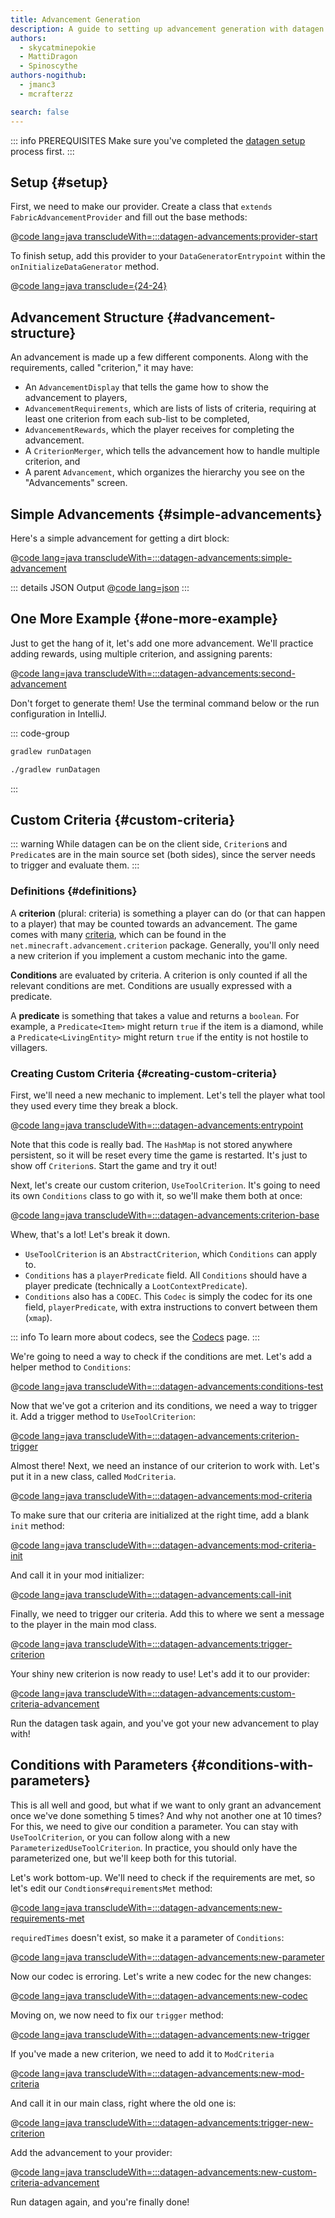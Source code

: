 ```yaml
---
title: Advancement Generation
description: A guide to setting up advancement generation with datagen.
authors:
  - skycatminepokie
  - MattiDragon
  - Spinoscythe
authors-nogithub:
  - jmanc3
  - mcrafterzz

search: false
---
```


::: info PREREQUISITES
Make sure you've completed the [datagen setup](./setup) process first.
:::

## Setup {#setup}

First, we need to make our provider. Create a class that `extends FabricAdvancementProvider` and fill out the base methods:

@[code lang=java transcludeWith=:::datagen-advancements:provider-start](@/reference/1.21/src/client/java/com/example/docs/datagen/FabricDocsReferenceAdvancementProvider.java)

To finish setup, add this provider to your `DataGeneratorEntrypoint` within the `onInitializeDataGenerator` method.

@[code lang=java transclude={24-24}](@/reference/1.21/src/client/java/com/example/docs/datagen/FabricDocsReferenceDataGenerator.java)

## Advancement Structure {#advancement-structure}

An advancement is made up a few different components. Along with the requirements, called "criterion," it may have:

- An `AdvancementDisplay` that tells the game how to show the advancement to players,
- `AdvancementRequirements`, which are lists of lists of criteria, requiring at least one criterion from each sub-list to be completed,
- `AdvancementRewards`, which the player receives for completing the advancement.
- A `CriterionMerger`, which tells the advancement how to handle multiple criterion, and
- A parent `Advancement`, which organizes the hierarchy you see on the "Advancements" screen.

## Simple Advancements {#simple-advancements}

Here's a simple advancement for getting a dirt block:

@[code lang=java transcludeWith=:::datagen-advancements:simple-advancement](@/reference/1.21/src/client/java/com/example/docs/datagen/FabricDocsReferenceAdvancementProvider.java)

::: details JSON Output
@[code lang=json](@/reference/1.21/src/main/generated/data/fabric-docs-reference/advancement/fabric-docs-reference/get_dirt.json)
:::

## One More Example {#one-more-example}

Just to get the hang of it, let's add one more advancement. We'll practice adding rewards, using multiple criterion, and assigning parents:

@[code lang=java transcludeWith=:::datagen-advancements:second-advancement](@/reference/1.21/src/client/java/com/example/docs/datagen/FabricDocsReferenceAdvancementProvider.java)

Don't forget to generate them! Use the terminal command below or the run configuration in IntelliJ.

::: code-group

```sh [Windows]
gradlew runDatagen
```

```sh [Linux]
./gradlew runDatagen
```

:::

## Custom Criteria {#custom-criteria}

::: warning
While datagen can be on the client side, `Criterion`s and `Predicate`s are in the main source set (both sides), since the server needs to trigger and evaluate them.
:::

### Definitions {#definitions}

A **criterion** (plural: criteria) is something a player can do (or that can happen to a player) that may be counted towards an advancement. The game comes with many [criteria](https://minecraft.wiki/w/Advancement_definition#List_of_triggers), which can be found in the `net.minecraft.advancement.criterion` package. Generally, you'll only need a new criterion if you implement a custom mechanic into the game.

**Conditions** are evaluated by criteria. A criterion is only counted if all the relevant conditions are met. Conditions are usually expressed with a predicate.

A **predicate** is something that takes a value and returns a `boolean`. For example, a `Predicate<Item>` might return `true` if the item is a diamond, while a `Predicate<LivingEntity>` might return `true` if the entity is not hostile to villagers.

### Creating Custom Criteria {#creating-custom-criteria}

First, we'll need a new mechanic to implement. Let's tell the player what tool they used every time they break a block.

@[code lang=java transcludeWith=:::datagen-advancements:entrypoint](@/reference/1.21/src/main/java/com/example/docs/advancement/FabricDocsReferenceDatagenAdvancement.java)

Note that this code is really bad. The `HashMap` is not stored anywhere persistent, so it will be reset every time the game is restarted. It's just to show off `Criterion`s. Start the game and try it out!

Next, let's create our custom criterion, `UseToolCriterion`. It's going to need its own `Conditions` class to go with it, so we'll make them both at once:

@[code lang=java transcludeWith=:::datagen-advancements:criterion-base](@/reference/1.21/src/main/java/com/example/docs/advancement/UseToolCriterion.java)

Whew, that's a lot! Let's break it down.

- `UseToolCriterion` is an `AbstractCriterion`, which `Conditions` can apply to.
- `Conditions` has a `playerPredicate` field. All `Conditions` should have a player predicate (technically a `LootContextPredicate`).
- `Conditions` also has a `CODEC`. This `Codec` is simply the codec for its one field, `playerPredicate`, with extra instructions to convert between them (`xmap`).

::: info
To learn more about codecs, see the [Codecs](../codecs) page.
:::

We're going to need a way to check if the conditions are met. Let's add a helper method to `Conditions`:

@[code lang=java transcludeWith=:::datagen-advancements:conditions-test](@/reference/1.21/src/main/java/com/example/docs/advancement/UseToolCriterion.java)

Now that we've got a criterion and its conditions, we need a way to trigger it. Add a trigger method to `UseToolCriterion`:

@[code lang=java transcludeWith=:::datagen-advancements:criterion-trigger](@/reference/1.21/src/main/java/com/example/docs/advancement/UseToolCriterion.java)

Almost there! Next, we need an instance of our criterion to work with. Let's put it in a new class, called `ModCriteria`.

@[code lang=java transcludeWith=:::datagen-advancements:mod-criteria](@/reference/1.21/src/main/java/com/example/docs/advancement/ModCriteria.java)

To make sure that our criteria are initialized at the right time, add a blank `init` method:

@[code lang=java transcludeWith=:::datagen-advancements:mod-criteria-init](@/reference/1.21/src/main/java/com/example/docs/advancement/ModCriteria.java)

And call it in your mod initializer:

@[code lang=java transcludeWith=:::datagen-advancements:call-init](@/reference/1.21/src/main/java/com/example/docs/advancement/FabricDocsReferenceDatagenAdvancement.java)

Finally, we need to trigger our criteria. Add this to where we sent a message to the player in the main mod class.

@[code lang=java transcludeWith=:::datagen-advancements:trigger-criterion](@/reference/1.21/src/main/java/com/example/docs/advancement/FabricDocsReferenceDatagenAdvancement.java)

Your shiny new criterion is now ready to use! Let's add it to our provider:

@[code lang=java transcludeWith=:::datagen-advancements:custom-criteria-advancement](@/reference/1.21/src/client/java/com/example/docs/datagen/FabricDocsReferenceAdvancementProvider.java)

Run the datagen task again, and you've got your new advancement to play with!

## Conditions with Parameters {#conditions-with-parameters}

This is all well and good, but what if we want to only grant an advancement once we've done something 5 times? And why not another one at 10 times? For this, we need to give our condition a parameter. You can stay with `UseToolCriterion`, or you can follow along with a new `ParameterizedUseToolCriterion`. In practice, you should only have the parameterized one, but we'll keep both for this tutorial.

Let's work bottom-up. We'll need to check if the requirements are met, so let's edit our `Condtions#requirementsMet` method:

@[code lang=java transcludeWith=:::datagen-advancements:new-requirements-met](@/reference/1.21/src/main/java/com/example/docs/advancement/ParameterizedUseToolCriterion.java)

`requiredTimes` doesn't exist, so make it a parameter of `Conditions`:

@[code lang=java transcludeWith=:::datagen-advancements:new-parameter](@/reference/1.21/src/main/java/com/example/docs/advancement/ParameterizedUseToolCriterion.java)

Now our codec is erroring. Let's write a new codec for the new changes:

@[code lang=java transcludeWith=:::datagen-advancements:new-codec](@/reference/1.21/src/main/java/com/example/docs/advancement/ParameterizedUseToolCriterion.java)

Moving on, we now need to fix our `trigger` method:

@[code lang=java transcludeWith=:::datagen-advancements:new-trigger](@/reference/1.21/src/main/java/com/example/docs/advancement/ParameterizedUseToolCriterion.java)

If you've made a new criterion, we need to add it to `ModCriteria`

@[code lang=java transcludeWith=:::datagen-advancements:new-mod-criteria](@/reference/1.21/src/main/java/com/example/docs/advancement/ModCriteria.java)

And call it in our main class, right where the old one is:

@[code lang=java transcludeWith=:::datagen-advancements:trigger-new-criterion](@/reference/1.21/src/main/java/com/example/docs/advancement/FabricDocsReferenceDatagenAdvancement.java)

Add the advancement to your provider:

@[code lang=java transcludeWith=:::datagen-advancements:new-custom-criteria-advancement](@/reference/1.21/src/client/java/com/example/docs/datagen/FabricDocsReferenceAdvancementProvider.java)

Run datagen again, and you're finally done!
